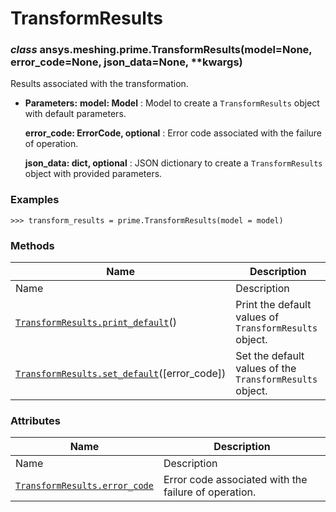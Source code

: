 # TransformResults

<a id="ansys.meshing.prime.TransformResults"></a>

### *class* ansys.meshing.prime.TransformResults(model=None, error_code=None, json_data=None, \*\*kwargs)

Results associated with the transformation.

* **Parameters:**
  **model: Model**
  : Model to create a `TransformResults` object with default parameters.

  **error_code: ErrorCode, optional**
  : Error code associated with the failure of operation.

  **json_data: dict, optional**
  : JSON dictionary to create a `TransformResults` object with provided parameters.

### Examples

```pycon
>>> transform_results = prime.TransformResults(model = model)
```

<!-- !! processed by numpydoc !! -->

### Methods

| Name | Description |
|------------------------------------------------------------------------------------------------------------------------------------------------------|----------------------------------------------------------|
| Name | Description |
| [`TransformResults.print_default`](ansys.meshing.prime.TransformResults.print_default.md#ansys.meshing.prime.TransformResults.print_default)()       | Print the default values of `TransformResults` object.   |
| [`TransformResults.set_default`](ansys.meshing.prime.TransformResults.set_default.md#ansys.meshing.prime.TransformResults.set_default)([error_code]) | Set the default values of the `TransformResults` object. |

### Attributes

| Name | Description |
|---------------------------------------------------------------------------------------------------------------------------------------|--------------------------------------------------------|
| Name | Description |
| [`TransformResults.error_code`](ansys.meshing.prime.TransformResults.error_code.md#ansys.meshing.prime.TransformResults.error_code)   | Error code associated with the failure of operation.   |
<!-- vale on -->